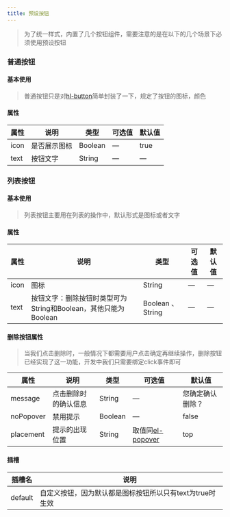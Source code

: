 ```yaml
---
title: 预设按钮
---
```


> 为了统一样式，内置了几个按钮组件，需要注意的是在以下的几个场景下必须使用预设按钮

### 普通按钮

#### 基本使用

> 普通按钮只是对[hl-button](/docs/web/hl-ui/button.html)简单封装了一下，规定了按钮的图标，颜色

<hl-demo-button-type />

#### 属性

| 属性 | 说明         | 类型    | 可选值 | 默认值 |
| ---- | ------------ | ------- | ------ | ------ |
| icon | 是否展示图标 | Boolean | —      | true   |
| text | 按钮文字     | String  | —      | —      |

### 列表按钮

#### 基本使用

> 列表按钮主要用在列表的操作中，默认形式是图标或者文字

<hl-demo-button-type-table />

#### 属性

| 属性 | 说明                                                           | 类型              | 可选值 | 默认值 |
| ---- | -------------------------------------------------------------- | ----------------- | ------ | ------ |
| icon | 图标                                                           | String            | —      | —      |
| text | 按钮文字：删除按钮时类型可为String和Boolean，其他只能为Boolean | Boolean 、 String | —      | —      |

#### 删除按钮属性

> 当我们点击删除时，一般情况下都需要用户点击确定再继续操作，删除按钮已经实现了这一功能，开发中我们只需要绑定click事件即可

| 属性      | 说明                 | 类型    | 可选值                                                                               | 默认值           |
| --------- | -------------------- | ------- | ------------------------------------------------------------------------------------ | ---------------- |
| message   | 点击删除时的确认信息 | String  | —                                                                                    | 您确定确认删除？ |
| noPopover | 禁用提示             | Boolean | —                                                                                    | false            |
| placement | 提示的出现位置       | String  | 取值同[el-popover](https://element-plus.org/zh-CN/component/popover.html#attributes) | top              |

#### 插槽

| 插槽名  | 说明                                                     |
| ------- | -------------------------------------------------------- |
| default | 自定义按钮，因为默认都是图标按钮所以只有text为true时生效 |
